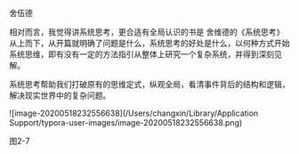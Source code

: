 舍伍德



相对而言，我觉得讲系统思考，更合适有全局认识的书是 舍维德的《系统思考》从上而下，从开篇就明确了问题是什么，系统思考的好处是什么，以何种方式开始系统思维，即有没有一定的方法指引从整体上研究一个复杂系统，并得到深刻见解。



系统思考帮助我们打破原有的思维定式，纵观全局，看清事件背后的结构和逻辑，解决现实世界中的复杂问题。



![image-20200518232556638](/Users/changxin/Library/Application Support/typora-user-images/image-20200518232556638.png)

图2-7

